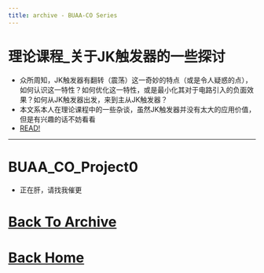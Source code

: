 ```yaml
---
title: archive - BUAA-CO Series
---
```


# 理论课程_关于JK触发器的一些探讨
- 众所周知，JK触发器有翻转（震荡）这一奇妙的特点（或是令人疑惑的点），如何认识这一特性？如何优化这一特性，或是最小化其对于电路引入的负面效果？如何从JK触发器出发，来到主从JK触发器？
- 本文系本人在理论课程中的一些杂谈，虽然JK触发器并没有太大的应用价值，但是有兴趣的话不妨看看
- [READ!](/2021/10/12/J-K-Flip-Flop.html)

---

# BUAA_CO_Project0
- 正在肝，请找我催更

# [Back To Archive](/archive.html)
# [Back Home](/index.html)